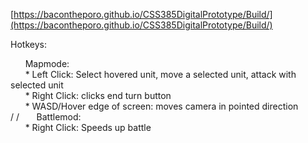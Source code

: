 [https://bacontheporo.github.io/CSS385DigitalPrototype/Build/](https://bacontheporo.github.io/CSS385DigitalPrototype/Build/)

Hotkeys:

&nbsp;&nbsp;&nbsp;&nbsp;&nbsp; Mapmode: <br>
&nbsp;&nbsp;&nbsp;&nbsp;&nbsp; * Left Click: Select hovered unit, move a selected unit, attack with selected unit <br>
&nbsp;&nbsp;&nbsp;&nbsp;&nbsp; * Right Click: clicks end turn button <br>
&nbsp;&nbsp;&nbsp;&nbsp;&nbsp; * WASD/Hover edge of screen: moves camera in pointed direction <br>
/
/
&nbsp;&nbsp;&nbsp;&nbsp;&nbsp; Battlemod: <br>
&nbsp;&nbsp;&nbsp;&nbsp;&nbsp; * Right Click: Speeds up battle <br>
